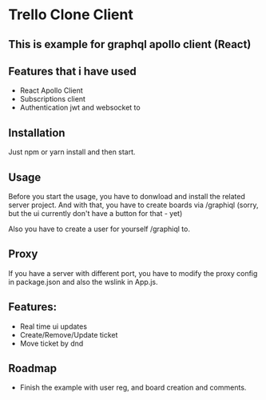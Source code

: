 # Trello Clone Client

## This is example for graphql apollo client (React)

## Features that i have used
  * React Apollo Client
  * Subscriptions client
  * Authentication jwt and websocket to

## Installation

Just npm or yarn install and then start.

## Usage

Before you start the usage, you have to donwload and install the related server project. And with that, you have to create boards via /graphiql (sorry, but the ui currently don't have a button for that - yet)

Also you have to create a user for yourself /graphiql to.

## Proxy

If you have a server with different port, you have to modify the proxy config in package.json and also the wslink in App.js. 

## Features:
  * Real time ui updates
  * Create/Remove/Update ticket
  * Move ticket by dnd

## Roadmap

* Finish the example with user reg, and board creation and comments.
